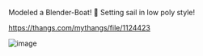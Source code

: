Modeled a Blender-Boat! 🚤 Setting sail in low poly style!

https://thangs.com/mythangs/file/1124423

![image](https://github.com/user-attachments/assets/56402f15-eb72-4ce2-8311-9738daad4336)

